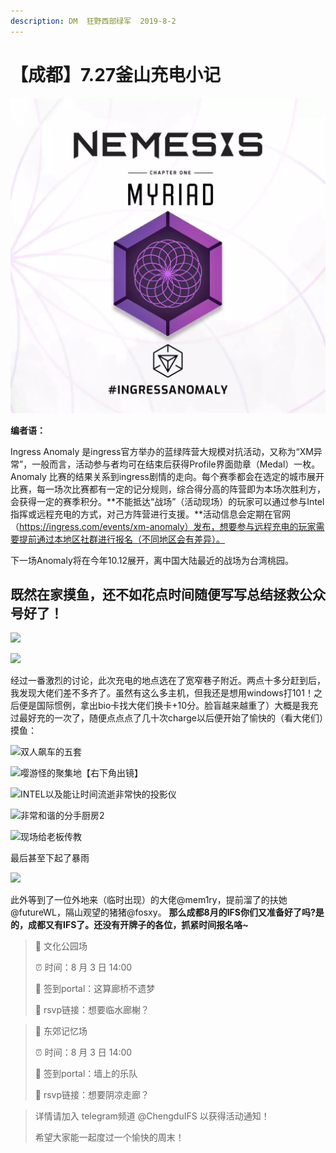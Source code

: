 ```yaml
---
description: DM  狂野西部绿军  2019-8-2
---
```


# 【成都】7.27釜山充电小记

![](../../.gitbook/assets/ia_100000001.jpg)

**编者语：**  


Ingress Anomaly 是ingress官方举办的蓝绿阵营大规模对抗活动，又称为“XM异常”，一般而言，活动参与者均可在结束后获得Profile界面勋章（Medal）一枚。Anomaly 比赛的结果关系到ingress剧情的走向。每个赛季都会在选定的城市展开比赛，每一场次比赛都有一定的记分规则，综合得分高的阵营即为本场次胜利方，会获得一定的赛季积分。**不能抵达“战场”（活动现场）的玩家可以通过参与Intel指挥或远程充电的方式，对己方阵营进行支援。**活动信息会定期在官网（https://ingress.com/events/xm-anomaly）发布，想要参与远程充电的玩家需要提前通过本地区社群进行报名（不同地区会有差异）。

下一场Anomaly将在今年10.12展开，离中国大陆最近的战场为台湾桃园。

## 既然在家摸鱼，还不如花点时间随便写写总结拯救公众号好了！ 

![](https://i.loli.net/2019/08/04/6uOeAlN2ZTPFqRr.png)

![](https://i.loli.net/2019/08/04/ZA6Q4psNMwHcuKy.png)

经过一番激烈的讨论，此次充电的地点选在了宽窄巷子附近。两点十多分赶到后，我发现大佬们差不多齐了。虽然有这么多主机，但我还是想用windows打101！之后便是国际惯例，拿出bio卡找大佬们换卡+10分。脸盲越来越重了）大概是我充过最好充的一次了，随便点点点了几十次charge以后便开始了愉快的（看大佬们）摸鱼：

![&#x53CC;&#x4EBA;&#x98D9;&#x8F66;&#x7684;&#x4E94;&#x5957; ](https://i.loli.net/2019/08/04/z3CPHbiATd6K7Ja.jpg)

![&#x5624;&#x6E38;&#x602A;&#x7684;&#x805A;&#x96C6;&#x5730;&#x3010;&#x53F3;&#x4E0B;&#x89D2;&#x51FA;&#x955C;&#x3011;](https://i.loli.net/2019/08/04/Tyq8x1VNsLk7zte.jpg)

![INTEL&#x4EE5;&#x53CA;&#x80FD;&#x8BA9;&#x65F6;&#x95F4;&#x6D41;&#x901D;&#x975E;&#x5E38;&#x5FEB;&#x7684;&#x6295;&#x5F71;&#x4EEA;](https://i.loli.net/2019/08/04/jVaACFQJOfw4Hpr.jpg)

![&#x975E;&#x5E38;&#x548C;&#x8C10;&#x7684;&#x5206;&#x624B;&#x53A8;&#x623F;2](![ia_100000440.jpg](https://i.loli.net/2019/08/04/75NR24GU3PXObyQ.jpg))

![&#x73B0;&#x573A;&#x7ED9;&#x8001;&#x677F;&#x4F20;&#x6559;](https://i.loli.net/2019/08/04/CodFWNG9XH8KUbq.jpg)

最后甚至下起了暴雨

![](https://i.loli.net/2019/08/04/YfUQ8VCwrNOT4vi.jpg)

此外等到了一位外地来（临时出现）的大佬@mem1ry，提前溜了的扶她@futureWL，隔山观望的猪猪@fosxy。 **那么成都8月的IFS你们又准备好了吗?是的，成都又有IFS了。还没有开牌子的各位，抓紧时间报名咯~**

> 🔸 文化公园场
>
> ⏰ 时间：8 月 3 日 14:00
>
> 📍 签到portal：这算廊桥不遗梦
>
> 🔗 rsvp链接：想要临水廊榭？

> 🔹 东郊记忆场
>
> ⏰ 时间：8 月 3 日 14:00
>
> 📍 签到portal：墙上的乐队
>
> 🔗 rsvp链接：想要阴凉走廊？

> 详情请加入 telegram频道 @ChengduIFS 以获得活动通知！
>
> 希望大家能一起度过一个愉快的周末！

